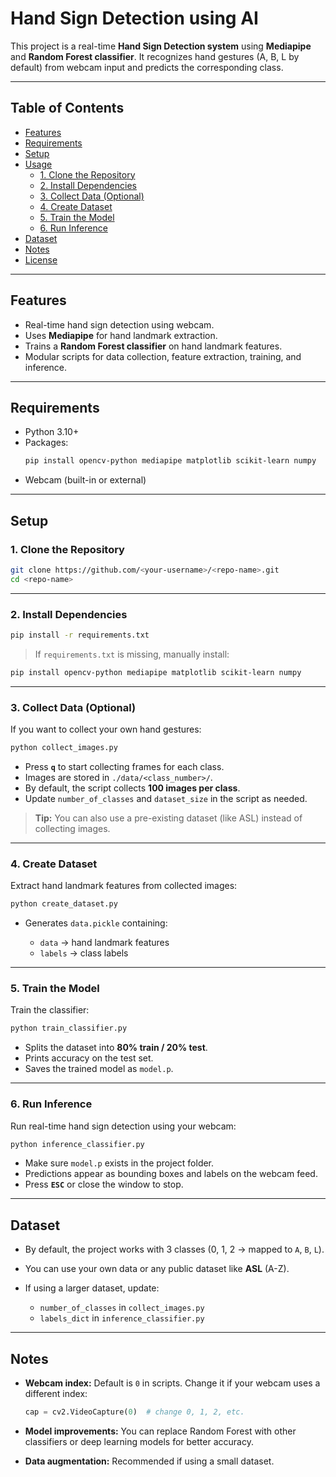 # Hand Sign Detection using AI

This project is a real-time **Hand Sign Detection system** using **Mediapipe** and **Random Forest classifier**. It recognizes hand gestures (A, B, L by default) from webcam input and predicts the corresponding class.

---

## **Table of Contents**

- [Features](#features)  
- [Requirements](#requirements)  
- [Setup](#setup)  
- [Usage](#usage)  
  - [1. Clone the Repository](#1-clone-the-repository)  
  - [2. Install Dependencies](#2-install-dependencies)  
  - [3. Collect Data (Optional)](#3-collect-data-optional)  
  - [4. Create Dataset](#4-create-dataset)  
  - [5. Train the Model](#5-train-the-model)  
  - [6. Run Inference](#6-run-inference)  
- [Dataset](#dataset)  
- [Notes](#notes)  
- [License](#license)  

---

## **Features**

- Real-time hand sign detection using webcam.  
- Uses **Mediapipe** for hand landmark extraction.  
- Trains a **Random Forest classifier** on hand landmark features.  
- Modular scripts for data collection, feature extraction, training, and inference.  

---

## **Requirements**

- Python 3.10+  
- Packages:
  ```bash
  pip install opencv-python mediapipe matplotlib scikit-learn numpy


* Webcam (built-in or external)

---

## **Setup**

### **1. Clone the Repository**

```bash
git clone https://github.com/<your-username>/<repo-name>.git
cd <repo-name>
```

---

### **2. Install Dependencies**

```bash
pip install -r requirements.txt
```

> If `requirements.txt` is missing, manually install:

```bash
pip install opencv-python mediapipe matplotlib scikit-learn numpy
```

---

### **3. Collect Data (Optional)**

If you want to collect your own hand gestures:

```bash
python collect_images.py
```

* Press **`q`** to start collecting frames for each class.
* Images are stored in `./data/<class_number>/`.
* By default, the script collects **100 images per class**.
* Update `number_of_classes` and `dataset_size` in the script as needed.

> **Tip:** You can also use a pre-existing dataset (like ASL) instead of collecting images.

---

### **4. Create Dataset**

Extract hand landmark features from collected images:

```bash
python create_dataset.py
```

* Generates `data.pickle` containing:

  * `data` → hand landmark features
  * `labels` → class labels

---

### **5. Train the Model**

Train the classifier:

```bash
python train_classifier.py
```

* Splits the dataset into **80% train / 20% test**.
* Prints accuracy on the test set.
* Saves the trained model as `model.p`.

---

### **6. Run Inference**

Run real-time hand sign detection using your webcam:

```bash
python inference_classifier.py
```

* Make sure `model.p` exists in the project folder.
* Predictions appear as bounding boxes and labels on the webcam feed.
* Press **`ESC`** or close the window to stop.

---

## **Dataset**

* By default, the project works with 3 classes (0, 1, 2 → mapped to `A`, `B`, `L`).
* You can use your own data or any public dataset like **ASL** (A-Z).
* If using a larger dataset, update:

  * `number_of_classes` in `collect_images.py`
  * `labels_dict` in `inference_classifier.py`

---

## **Notes**

* **Webcam index:** Default is `0` in scripts. Change it if your webcam uses a different index:

  ```python
  cap = cv2.VideoCapture(0)  # change 0, 1, 2, etc.
  ```
* **Model improvements:** You can replace Random Forest with other classifiers or deep learning models for better accuracy.
* **Data augmentation:** Recommended if using a small dataset.
 
